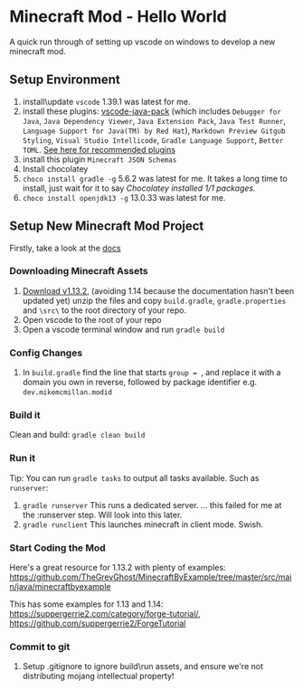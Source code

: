 # Minecraft Mod - Hello World

A quick run through of setting up vscode on windows to develop a new minecraft mod.

## Setup Environment
1) install\update `vscode` 1.39.1 was latest for me.
1) install these plugins: [vscode-java-pack](vscode:extension/vscjava.vscode-java-pack) (which includes `Debugger for Java`, `Java Dependency Viewer`, `Java Extension Pack`, `Java Test Runner`,  `Language Support for Java(TM) by Red Hat`), `Markdown Preview Gitgub Styling`, `Visual Studio Intellicode`, `Gradle Language Support`, `Better TOML`.  [See here for recommended plugins](https://code.visualstudio.com/docs/languages/java)
1) install this plugin `Minecraft JSON Schemas`
1) Install chocolatey
1) `choco install gradle -g` 5.6.2 was latest for me.  It takes a long time to install, just wait for it to say _Chocolatey installed 1/1 packages._
1) `choco install openjdk13 -g` 13.0.33 was latest for me.

## Setup New Minecraft Mod Project
Firstly, take a look at the [docs](https://mcforge.readthedocs.io/en/1.13.x/gettingstarted/)

### Downloading Minecraft Assets
1) [Download v1.13.2](https://files.minecraftforge.net/), (avoiding 1.14 because the documentation hasn't been updated yet) unzip the files and copy `build.gradle`, `gradle.properties` and `\src\` to the root directory of your repo. 
1) Open vscode to the root of your repo
1) Open a vscode terminal window and run `gradle build`

### Config Changes
1) In `build.gradle` find the line that starts `group = `, and replace it with a domain you own in reverse, followed by package identifier e.g. `dev.mikemcmillan.modid`

### Build it
Clean and build: `gradle clean build`

### Run it
Tip: You can run `gradle tasks` to output all tasks available.  Such as `runserver`:

1) `gradle runserver`  This runs a dedicated server. ... this failed for me at the :runserver step.  Will look into this later.
1) `gradle runclient` This launches minecraft in client mode.  Swish.

### Start Coding the Mod
Here's a great resource for 1.13.2 with plenty of examples: 
https://github.com/TheGreyGhost/MinecraftByExample/tree/master/src/main/java/minecraftbyexample

This has some examples for 1.13 and 1.14: https://suppergerrie2.com/category/forge-tutorial/, https://github.com/suppergerrie2/ForgeTutorial

### Commit to git
1) Setup .gitignore to ignore build\run assets, and ensure we're not distributing mojang intellectual property!